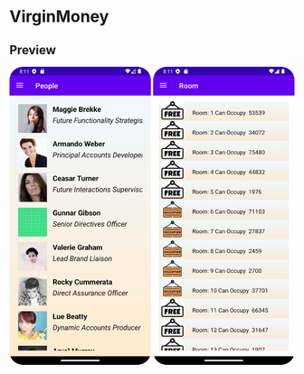 # VirginMoney
## Preview
<div style="display:flex;">
<img src="people.png" alt="people" width="250" />
&nbsp;
<img src="room.png" alt="room" width="250" />
</div>
